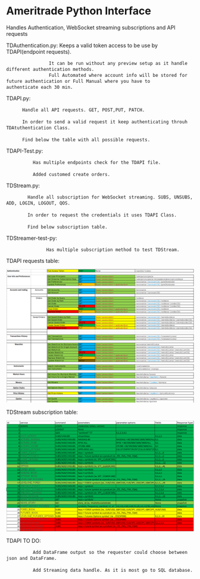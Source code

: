 # Ameritrade Python Interface
Handles Authentication, WebSocket streaming subscriptions and API requests

TDAuthentication.py:
                    Keeps a valid token access to be use by TDAPI(endpoint requests).
  
                    It can be run without any preview setup as it handle different authentication methods.
                    Full Automated where account info will be stored for future authentication or Full Manual where you have to                             authenticate each 30 min.
  
TDAPI.py:

          Handle all API requests. GET, POST,PUT, PATCH.
  
          In order to send a valid request it keep authenticating throuh TDAtuthentication Class.
  
          Find below the table with all possible requests.
  
TDAPI-Test.py:

              Has multiple endpoints check for the TDAPI file.
  
              Added customed create orders.
  
TDStream.py:

            Handle all subscription for WebSocket streaming. SUBS, UNSUBS, ADD, LOGIN, LOGOUT, QOS.
  
            In order to request the credentials it uses TDAPI Class.
  
            Find below subscription table.
 
TDStreamer-test-py:

                   Has multiple subscription method to test TDStream.

TDAPI requests table:

![Screenshot](TDAPITable.jpg)

TDStream subscription table:

![Screenshot](TDStreamerTable.png)

TDAPI TO DO: 

              Add DataFrame output so the requester could choose between json and DataFrame.
              
              Add Streaming data handle. As it is most go to SQL database. 
